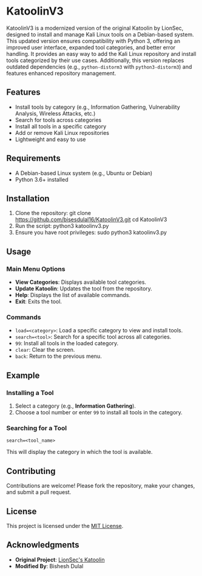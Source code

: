 # KatoolinV3

KatoolinV3 is a modernized version of the original Katoolin by LionSec, designed to install and manage Kali Linux tools on a Debian-based system. This updated version ensures compatibility with Python 3, offering an improved user interface, expanded tool categories, and better error handling. It provides an easy way to add the Kali Linux repository and install tools categorized by their use cases. Additionally, this version replaces outdated dependencies (e.g., `python-distorm3` with `python3-distorm3`) and features enhanced repository management.

## Features
- Install tools by category (e.g., Information Gathering, Vulnerability Analysis, Wireless Attacks, etc.)
- Search for tools across categories
- Install all tools in a specific category
- Add or remove Kali Linux repositories
- Lightweight and easy to use

## Requirements
- A Debian-based Linux system (e.g., Ubuntu or Debian)
- Python 3.6+ installed

## Installation
1. Clone the repository:
   git clone https://github.com/bisesdulal16/KatoolinV3.git
   cd KatoolinV3
2. Run the script:
   python3 katoolinv3.py
4. Ensure you have root privileges:
   sudo python3 katoolinv3.py

## Usage

### Main Menu Options
- **View Categories**: Displays available tool categories.
- **Update Katoolin**: Updates the tool from the repository.
- **Help**: Displays the list of available commands.
- **Exit**: Exits the tool.

### Commands
- `load=<category>`: Load a specific category to view and install tools.
- `search=<tool>`: Search for a specific tool across all categories.
- `99`: Install all tools in the loaded category.
- `clear`: Clear the screen.
- `back`: Return to the previous menu.


## Example

### Installing a Tool
1. Select a category (e.g., **Information Gathering**).
2. Choose a tool number or enter `99` to install all tools in the category.

### Searching for a Tool
    search=<tool_name>
  This will display the category in which the tool is available.

## Contributing
Contributions are welcome! Please fork the repository, make your changes, and submit a pull request.

## License
This project is licensed under the [MIT License](./LICENSE).


## Acknowledgments
- **Original Project**: [LionSec's Katoolin](https://github.com/LionSec/katoolin)
- **Modified By**: Bishesh Dulal
